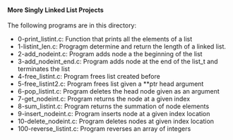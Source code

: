 #### More Singly Linked List Projects
The following programs are in this directory:
* 0-print_listint.c: Function that prints all the elements of a list
* 1-listint_len.c: Progragm determine and return the length of a linked list.
* 2-add_nodeint.c: Program adds node a the beginning of the list
* 3-add_nodeint_end.c: Program adds node at the end of the list_t and terminates the list
* 4-free_listint.c: Program frees list created before
* 5-free_listint2.c: Program frees list given a **ptr head argument
* 6-pop_listint.c: Program deletes the head node given as an argument
* 7-get_nodeint.c: Program returns the node at a given index
* 8-sum_listint.c: Program returns the summation of node elements
* 9-insert_nodeint.c: Program inserts node at a given index location
* 10-delete_nodeint.c: Program deletes nodes at given index location
* 100-reverse_listint.c: Program reverses an array of integers

